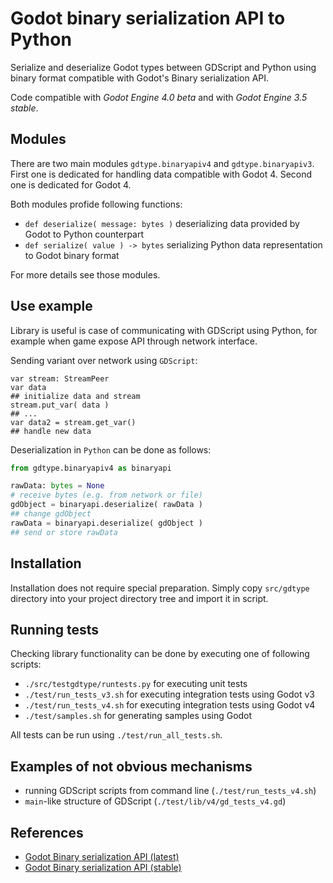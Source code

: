 # Godot binary serialization API to Python

Serialize and deserialize Godot types between GDScript and Python using binary format compatible with Godot's Binary serialization API.

Code compatible with *Godot Engine 4.0 beta* and with *Godot Engine 3.5 stable*.


## Modules

There are two main modules `gdtype.binaryapiv4` and `gdtype.binaryapiv3`. First one is dedicated for handling data compatible with Godot 4. 
Second one is dedicated for Godot 4.

Both modules profide following functions:
- `def deserialize( message: bytes )` deserializing data provided by Godot to Python counterpart
- `def serialize( value ) -> bytes` serializing Python data representation to Godot binary format

For more details see those modules.


## Use example

Library is useful is case of communicating with GDScript using Python, for example when game expose API through network interface.

Sending variant over network using `GDScript`:
```gdscript
var stream: StreamPeer
var data
## initialize data and stream
stream.put_var( data )
## ...
var data2 = stream.get_var()
## handle new data
```


Deserialization in `Python` can be done as follows:
```python
from gdtype.binaryapiv4 as binaryapi

rawData: bytes = None
# receive bytes (e.g. from network or file)
gdObject = binaryapi.deserialize( rawData )
## change gdObject
rawData = binaryapi.deserialize( gdObject )
## send or store rawData
```


## Installation

Installation does not require special preparation. Simply copy `src/gdtype` directory into your project directory tree and import it in script.


## Running tests

Checking library functionality can be done by executing one of following scripts:
- `./src/testgdtype/runtests.py` for executing unit tests
- `./test/run_tests_v3.sh` for executing integration tests using Godot v3
- `./test/run_tests_v4.sh` for executing integration tests using Godot v4
- `./test/samples.sh` for generating samples using Godot

All tests can be run using `./test/run_all_tests.sh`.


## Examples of not obvious mechanisms

- running GDScript scripts from command line (`./test/run_tests_v4.sh`)
- `main`-like structure of GDScript (`./test/lib/v4/gd_tests_v4.gd`)


## References

- [Godot Binary serialization API (latest)](https://docs.godotengine.org/en/latest/tutorials/io/binary_serialization_api.html)
- [Godot Binary serialization API (stable)](https://docs.godotengine.org/en/stable/tutorials/io/binary_serialization_api.html)
